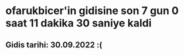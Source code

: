 # ofarukbicer'in gidisine son 7 gun 0 saat 11 dakika 30 saniye kaldi

## Gidis tarihi: 30.09.2022 :(
